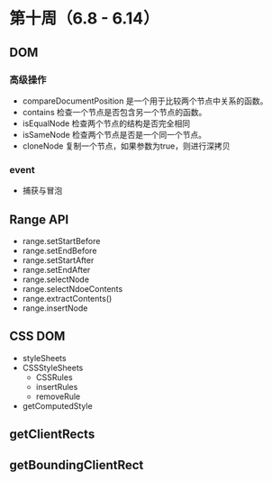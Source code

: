# 第十周（6.8 - 6.14）

## DOM

### 高级操作
+ compareDocumentPosition 是一个用于比较两个节点中关系的函数。
+ contains 检查一个节点是否包含另一个节点的函数。
+ isEqualNode 检查两个节点的结构是否完全相同
+ isSameNode 检查两个节点是否是一个同一个节点。
+ cloneNode 复制一个节点，如果参数为true，则进行深拷贝

### event

+ 捕获与冒泡

## Range API

+ range.setStartBefore
+ range.setEndBefore
+ range.setStartAfter
+ range.setEndAfter
+ range.selectNode
+ range.selectNdoeContents
+ range.extractContents()
+ range.insertNode

## CSS DOM

+ styleSheets
+ CSSStyleSheets
  - CSSRules
  - insertRules
  - removeRule
+ getComputedStyle


## getClientRects

## getBoundingClientRect


